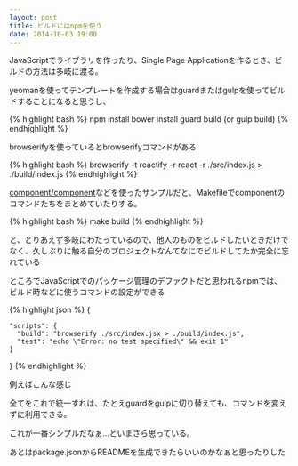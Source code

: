 ```yaml
---
layout: post
title: ビルドにはnpmを使う
date: 2014-10-03 19:00
---
```


JavaScriptでライブラリを作ったり、Single Page Applicationを作るとき、ビルドの方法は多岐に渡る。

yeomanを使ってテンプレートを作成する場合はguardまたはgulpを使ってビルドすることになると思うし、

{% highlight bash %}
npm install
bower install
guard build (or gulp build)
{% endhighlight %}


browserifyを使っているとbrowserifyコマンドがある

{% highlight bash %}
browserify -t reactify -r react -r ./src/index.js > ./build/index.js
{% endhighlight %}


[component/component](https://github.com/component/component)などを使ったサンプルだと、Makefileでcomponentのコマンドたちをまとめていたりする。

{% highlight bash %}
make build
{% endhighlight %}


と、とりあえず多岐にわたっているので、他人のものをビルドしたいときだけでなく、久しぶりに触る自分のプロジェクトなんてなにでビルドしてたか完全に忘れている

ところでJavaScriptでのパッケージ管理のデファクトだと思われるnpmでは、ビルド時などに使うコマンドの設定ができる


{% highlight json %}
{
  ~~~
  "scripts": {
    "build": "browserify ./src/index.jsx > ./build/index.js",
    "test": "echo \"Error: no test specified\" && exit 1"
  }
  ~~~
}
{% endhighlight %}

例えばこんな感じ


全てをこれで統一すれは、たとえguardをgulpに切り替えても、コマンドを変えずに利用できる。

これが一番シンプルだなぁ...といまさら思っている。

あとはpackage.jsonからREADMEを生成できたらいいのかなぁと思ったりした


